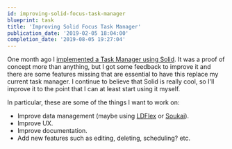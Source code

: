 ```yaml
---
id: improving-solid-focus-task-manager
blueprint: task
title: 'Improving Solid Focus Task Manager'
publication_date: '2019-02-05 18:04:00'
completion_date: '2019-08-05 19:27:04'
---
```


One month ago I [implemented a Task Manager using Solid](https://noeldemartin.com/tasks/implementing-a-task-manager-using-solid). It was a proof of concept more than anything, but I got some feedback to improve it and there are some features missing that are essential to have this replace my current task manager. I continue to believe that Solid is really cool, so I'll improve it to the point that I can at least start using it myself.

In particular, these are some of the things I want to work on:

- Improve data management (maybe using [LDFlex](https://rubenverborgh.github.io/LDflex/) or [Soukai](https://noeldemartin.github.io/soukai/)).
- Improve UX.
- Improve documentation.
- Add new features such as editing, deleting, scheduling? etc.
